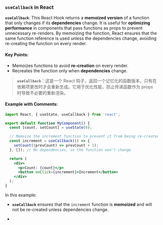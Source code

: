 ### `useCallback` in React

**`useCallback`**: This React Hook returns a **memoized version** of a function that only changes if its **dependencies** change. It is useful for **optimizing performance** in components that pass functions as props to prevent unnecessary re-renders. By memoizing the function, React ensures that the same function reference is used unless the dependencies change, avoiding re-creating the function on every render.

<audio src="..\..\mp3\__`useCallback`.mp3"></audio>

#### Key Points:

<audio src="..\..\mp3\- Memoizes func.mp3"></audio>

- Memoizes functions to avoid **re-creation** on every render.
- Recreates the function only when **dependencies** change.

> **`useCallback`**：这是一个 React 钩子，返回一个记忆化的函数版本，只有在依赖项更改时才会重新生成。它用于优化性能，防止传递函数作为 props 时导致不必要的重新渲染。
>
> <audio src="C:\Users\10691\Downloads\`useCallback`：这.mp3"></audio>

#### Example with Comments:

<audio src="..\..\mp3\这段代码展示了一个使用 Rea.mp3"></audio>

```jsx
import React, { useState, useCallback } from 'react';

export default function MyComponent() {
  const [count, setCount] = useState(0);

  // Memoize the increment function to prevent it from being re-created on every render
  const increment = useCallback(() => {
    setCount((prevCount) => prevCount + 1);
  }, []); // No dependencies, so the function won't change

  return (
    <div>
      <p>Count: {count}</p>
      <button onClick={increment}>Increment</button>
    </div>
  );
}
```

In this example:
- **`useCallback`** ensures that the `increment` function is **memoized** and will not be re-created unless dependencies change.

- <audio src="..\..\mp3\__`useCallback` (1).mp3"></audio>